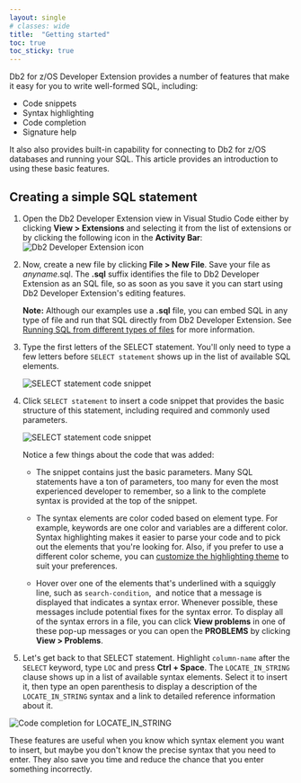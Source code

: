```yaml
---
layout: single
# classes: wide
title:  "Getting started"
toc: true
toc_sticky: true
---
```


Db2 for z/OS Developer Extension provides a number of features that make it easy for you to write well-formed SQL, including:

- Code snippets
- Syntax highlighting
- Code completion
- Signature help

It also also provides built-in capability for connecting to Db2 for z/OS databases and running your SQL. This article provides an introduction to using these basic features.

## Creating a simple SQL statement

1. Open the Db2 Developer Extension view in Visual Studio Code either by clicking **View > Extensions** and selecting it from the list of extensions or by clicking the following icon in the **Activity Bar**: ![Db2 Developer Extension icon]({{site.baseurl}}/assets/images/getting-started-dde-icon.png)

2. Now, create a new file by clicking **File > New File**. Save your file as *anyname*.sql. The **.sql** suffix identifies the file to Db2 Developer Extension as an SQL file, so as soon as you save it you can start using Db2 Developer Extension's editing features.

    **Note:** Although our examples use a **.sql** file, you can embed SQL in any type of file and run that SQL directly from Db2 Developer Extension. See [Running SQL from different types of files]({{site.baseurl}}/2021/03/12/Running-SQL-from-different-types-of-files.html) for more information.

3. Type the first letters of the SELECT statement. You'll only need to type a few letters before `SELECT statement` shows up in the list of available SQL elements. 

    ![SELECT statement code snippet]({{site.baseurl}}/assets/images/getting-started-select-snippet.png)

4. Click `SELECT statement` to insert a code snippet that provides the basic structure of this statement, including required and commonly used parameters.

    ![SELECT statement code snippet]({{site.baseurl}}/assets/images/getting-started-select-snippet-structure.png)

    Notice a few things about the code that was added:

    - The snippet contains just the basic parameters. Many SQL statements have a ton of parameters, too many for even the most experienced developer to remember, so a link to the complete syntax is provided at the top of the snippet.

    - The syntax elements are color coded based on element type. For example, keywords are one color and variables are a different color. Syntax highlighting makes it easier to parse your code and to pick out the elements that you're looking for. Also, if you prefer to use a different color scheme, you can [customize the highlighting theme](https://community.ibm.com/community/user/ibmz-and-linuxone/blogs/kendrick-ren1/2020/08/18/customizing-themes-for-sql-syntax-in-vsc) to suit your preferences.

    - Hover over one of the elements that's underlined with a squiggly line, such as `search-condition`,  and notice that a message is displayed that indicates a syntax error. Whenever possible, these messages include potential fixes for the syntax error. To display all of the syntax errors in a file, you can click **View problems** in one of these pop-up messages or you can open the **PROBLEMS** by clicking **View > Problems**. 

5. Let's get back to that SELECT statement. Highlight `column-name` after the `SELECT` keyword, type `LOC` and press **Ctrl + Space**. The `LOCATE_IN_STRING` clause shows up in a list of available syntax elements. Select it to insert it, then type an open parenthesis to display a description of the `LOCATE_IN_STRING` syntax and a link to detailed reference information about it. 

![Code completion for LOCATE_IN_STRING]({{site.baseurl}}/assets/images/getting-started-code-completion.png)

These features are useful when you know which syntax element you want to insert, but maybe you don't know the precise syntax that you need to enter. They also save you time and reduce the chance that you enter something incorrectly.
